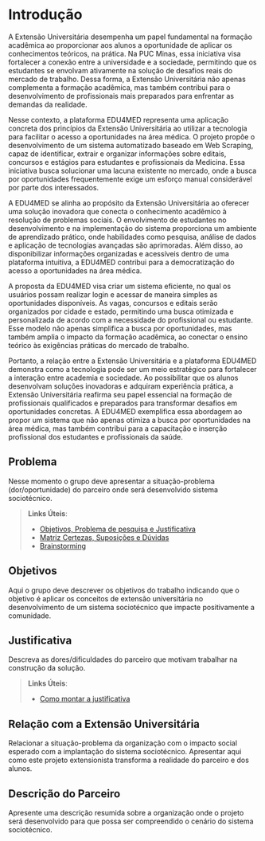 # Introdução

A Extensão Universitária desempenha um papel fundamental na formação acadêmica ao proporcionar aos alunos a oportunidade de aplicar os conhecimentos teóricos, na prática. Na PUC Minas, essa iniciativa visa fortalecer a conexão entre a universidade e a sociedade, permitindo que os estudantes se envolvam ativamente na solução de desafios reais do mercado de trabalho. Dessa forma, a Extensão Universitária não apenas complementa a formação acadêmica, mas também contribui para o desenvolvimento de profissionais mais preparados para enfrentar as demandas da realidade.

Nesse contexto, a plataforma EDU4MED representa uma aplicação concreta dos princípios da Extensão Universitária ao utilizar a tecnologia para facilitar o acesso a oportunidades na área médica. O projeto propõe o desenvolvimento de um sistema automatizado baseado em Web Scraping, capaz de identificar, extrair e organizar informações sobre editais, concursos e estágios para estudantes e profissionais da Medicina. Essa iniciativa busca solucionar uma lacuna existente no mercado, onde a busca por oportunidades frequentemente exige um esforço manual considerável por parte dos interessados.

A EDU4MED se alinha ao propósito da Extensão Universitária ao oferecer uma solução inovadora que conecta o conhecimento acadêmico à resolução de problemas sociais. O envolvimento de estudantes no desenvolvimento e na implementação do sistema proporciona um ambiente de aprendizado prático, onde habilidades como pesquisa, análise de dados e aplicação de tecnologias avançadas são aprimoradas. Além disso, ao disponibilizar informações organizadas e acessíveis dentro de uma plataforma intuitiva, a EDU4MED contribui para a democratização do acesso a oportunidades na área médica.

A proposta da EDU4MED visa criar um sistema eficiente, no qual os usuários possam realizar login e acessar de maneira simples as oportunidades disponíveis. As vagas, concursos e editais serão organizados por cidade e estado, permitindo uma busca otimizada e personalizada de acordo com a necessidade do profissional ou estudante. Esse modelo não apenas simplifica a busca por oportunidades, mas também amplia o impacto da formação acadêmica, ao conectar o ensino teórico às exigências práticas do mercado de trabalho.

Portanto, a relação entre a Extensão Universitária e a plataforma EDU4MED demonstra como a tecnologia pode ser um meio estratégico para fortalecer a interação entre academia e sociedade. Ao possibilitar que os alunos desenvolvam soluções inovadoras e adquiram experiência prática, a Extensão Universitária reafirma seu papel essencial na formação de profissionais qualificados e preparados para transformar desafios em oportunidades concretas. A EDU4MED exemplifica essa abordagem ao propor um sistema que não apenas otimiza a busca por oportunidades na área médica, mas também contribui para a capacitação e inserção profissional dos estudantes e profissionais da saúde.


## Problema
Nesse momento o grupo deve apresentar a situação-problema (dor/oportunidade) do parceiro onde será desenvolvido sistema sociotécnico.

> **Links Úteis**:
> - [Objetivos, Problema de pesquisa e Justificativa](https://medium.com/@versioparole/objetivos-problema-de-pesquisa-e-justificativa-c98c8233b9c3)
> - [Matriz Certezas, Suposições e Dúvidas](https://medium.com/educa%C3%A7%C3%A3o-fora-da-caixa/matriz-certezas-suposi%C3%A7%C3%B5es-e-d%C3%BAvidas-fa2263633655)
> - [Brainstorming](https://www.euax.com.br/2018/09/brainstorming/)

## Objetivos

Aqui o grupo deve descrever os objetivos do trabalho indicando que o objetivo é aplicar os conceitos de extensão universitária no desenvolvimento de um sistema sociotécnico que impacte positivamente a comunidade.

## Justificativa

Descreva as dores/dificuldades do parceiro que motivam trabalhar na construção da solução.

> **Links Úteis**:
> - [Como montar a justificativa](https://guiadamonografia.com.br/como-montar-justificativa-do-tcc/)

## Relação com a Extensão Universitária

Relacionar a situação-problema da organização com o impacto social esperado com a implantação do sistema sociotécnico.
Apresentar aqui como este projeto extensionista transforma a realidade do parceiro e dos alunos.

## Descrição do Parceiro

Apresente uma descrição resumida sobre a organização onde o projeto será desenvolvido para que possa ser compreendido o cenário do sistema sociotécnico.
